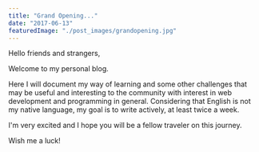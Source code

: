 ```yaml
---
title: "Grand Opening..."
date: "2017-06-13"
featuredImage: "./post_images/grandopening.jpg"
---
```


Hello friends and strangers,

Welcome to my personal blog.

Here I will document my way of learning and some other challenges that may be useful and interesting to the community with interest in web development and programming in general.
Considering that English is not my native language, my goal is to write actively, at least twice a week.

I'm very excited and I hope you will be a fellow traveler on this journey. 

Wish me a luck!
